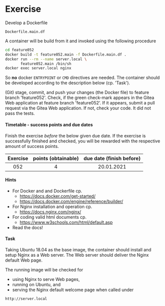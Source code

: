 # Exercise

Develop a Dockerfile

```Docker
Dockerfile.main.df
```

A container will be build from it and invoked using the
following procedure

```sh
cd feature052
docker build -t feature052.main -f Dockerfile.main.df .
docker run --rm --name server.local \
       feature052.main /bin/sh
docker exec server.local nginx
```

So **no** docker `ENTRYPOINT` or `CMD` directives are needed.
The container should be developed according to the description below
(cp. 'Task').

(Git) stage, commit, and push your changes (the Docker file) to feature
branch 'feature052'. Check, if the green check-mark appears in the
Gitea Web application at feature branch 'feature052'. If it appears,
submit a pull request via the Gitea Web application. If not, check your code.
It did not pass the tests.

  
#### Timetable - success points and due dates

Finish the exercise *before* the below given due date. If the exercise is
successfully finished and checked, you will be rewarded with the respective
amount of success points.

|Exercise    |points (obtainable)                   |due date (finish before)|
|:--------:  |:--------:                            |:--------:              |
|052|4|20.01.2021|


#### Hints

- For Docker and and Dockerfile cp.
  - https://docs.docker.com/get-started/
  - https://docs.docker.com/engine/reference/builder/
- For Nginx installation and operation cp.
  - https://docs.nginx.com/nginx/
- For coding valid html documents cp.
  - https://www.w3schools.com/html/default.asp
- Read the docs!

#### Task

Taking Ubuntu 18.04 as the base image, the container should install and setup
Nginx as a Web server. The Web server should deliver the Nginx default Web
page.

The running image will be checked for

- using Nginx to serve Web pages,
- running on Ubuntu, and
- serving the Nginx default welcome page when called under

```sh
http://server.local
```